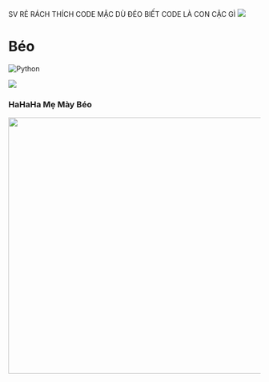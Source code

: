  SV RẺ RÁCH THÍCH CODE MẶC DÙ ĐÉO BIẾT CODE LÀ CON CẶC GÌ 
[![](https://visitcount.itsvg.in/api?id=Nevwex&icon=0&color=12)](https://visitcount.itsvg.in)

# Béo
![Python](https://img.shields.io/badge/python-3670A0?style=for-the-badge&logo=python&logoColor=ffdd54)

![](https://github-readme-stats.vercel.app/api?username=Nevwex&theme=dark&hide_border=false&include_all_commits=false&count_private=false)

### HaHaHa Mẹ Mày Béo 
<img src="https://random-memer.herokuapp.com/" width="512px"/>
